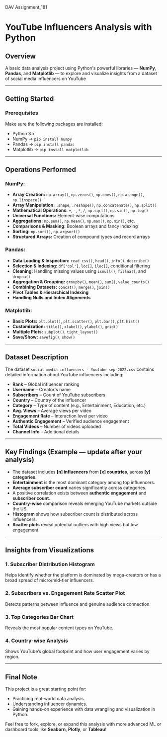 DAV Assignment_181

# YouTube Influencers Analysis with Python

## Overview
A basic data analysis project using Python's powerful libraries — **NumPy**, **Pandas**, and **Matplotlib** — to explore and visualize insights from a dataset of social media influencers on YouTube

---

## Getting Started

### Prerequisites
Make sure the following packages are installed:

- Python 3.x
- NumPy → `pip install numpy`
- Pandas → `pip install pandas`
- Matplotlib → `pip install matplotlib`

---

##  Operations Performed

### NumPy:
- **Array Creation:** `np.array()`, `np.zeros()`, `np.ones()`, `np.arange()`, `np.linspace()`
- **Array Manipulation:** `.shape`, `.reshape()`, `np.concatenate()`, `np.split()`
- **Mathematical Operations:** `+`, `-`, `*`, `/`, `np.sqrt()`, `np.sin()`, `np.log()`
- **Universal Functions:** Element-wise computations
- **Aggregations:** `np.sum()`, `np.mean()`, `np.max()`, `np.min()`, etc.
- **Comparisons & Masking:** Boolean arrays and fancy indexing
- **Sorting:** `np.sort()`, `np.argsort()`
- **Structured Arrays:** Creation of compound types and record arrays

###  Pandas:
- **Data Loading & Inspection:** `read_csv()`, `head()`, `info()`, `describe()`
- **Selection & Indexing:** `df['col']`, `loc[]`, `iloc[]`, conditional filtering
- **Cleaning:** Handling missing values using `isnull()`, `fillna()`, and `dropna()`
- **Aggregation & Grouping:** `groupby()`, `mean()`, `sum()`, `value_counts()`
- **Combining Datasets:** `concat()`, `merge()`, `join()`
- **Pivot Tables & Hierarchical Indexing**
- **Handling Nulls and Index Alignments**

### Matplotlib:
- **Basic Plots:** `plt.plot()`, `plt.scatter()`, `plt.bar()`, `plt.hist()`
- **Customization:** `title()`, `xlabel()`, `ylabel()`, `grid()`
- **Multiple Plots:** `subplot()`, `tight_layout()`
- **Save/Show:** `savefig()`, `show()`

---

## Dataset Description

The dataset `social media influencers - Youtube sep-2022.csv` contains detailed information about YouTube influencers including:

- **Rank** – Global influencer ranking  
- **Username** – Creator's name  
- **Subscribers** – Count of YouTube subscribers  
- **Country** – Country of the influencer  
- **Category** – Type of content (e.g., Entertainment, Education, etc.)  
- **Avg. Views** – Average views per video  
- **Engagement Rate** – Interaction level per video  
- **Authentic Engagement** – Verified audience engagement  
- **Total Videos** – Number of videos uploaded  
- **Channel Info** – Additional details  

---

## Key Findings (Example — update after your analysis)

- The dataset includes **[n] influencers** from **[x] countries**, across **[y] categories**.
- **Entertainment** is the most dominant category among top influencers.
- **Average subscriber count** varies significantly across categories.
- A positive correlation exists between **authentic engagement** and **subscriber count**.
- **Country-wise** comparison reveals emerging YouTube markets outside the US.
- **Histogram** shows how subscriber count is distributed across influencers.
- **Scatter plots** reveal potential outliers with high views but low engagement.

---

##  Insights from Visualizations

### 1. **Subscriber Distribution Histogram**
Helps identify whether the platform is dominated by mega-creators or has a broad spread of micro/mid-tier influencers.

### 2. **Subscribers vs. Engagement Rate Scatter Plot**
Detects patterns between influence and genuine audience connection.

### 3. **Top Categories Bar Chart**
Reveals the most popular content types on YouTube.

### 4. **Country-wise Analysis**
Shows YouTube’s global footprint and how user engagement varies by region.

---

##  Final Note

This project is a great starting point for:
- Practicing real-world data analysis.
- Understanding influencer dynamics.
- Gaining hands-on experience with data wrangling and visualization in Python.

Feel free to fork, explore, or expand this analysis with more advanced ML or dashboard tools like **Seaborn**, **Plotly**, or **Tableau**!




